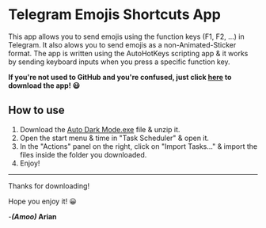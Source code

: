 # Telegram Emojis Shortcuts App

This app allows you to send emojis using the function keys (F1, F2, ...) in Telegram. It also alows you to send emojis as a non-Animated-Sticker format. The app is written using the AutoHotKeys scripting app & it works by sending keyboard inputs when you press a specific function key. 

**If you're not used to GitHub and you're confused, just click [here](https://github.com/ariannavabi/WindowsUtilities/blob/main/Telegram%20Emojis%20Shortcuts/Version%201.2/Telegram%20Emojis%20Shortcut%20V1.2.exe) to download the app! 😃**

## How to use  
  1. Download the [Auto Dark Mode.exe](https://github.com/ariannavabi/WindowsUtilities/blob/main/Telegram%20Emojis%20Shortcuts/Version%201.2/Telegram%20Emojis%20Shortcut%20V1.2.exe) file & unzip it.
  2. Open the start menu & time in "Task Scheduler" & open it.
  3. In the "Actions" panel on the right, click on "Import Tasks..." & import the files inside the folder you downloaded.
  4. Enjoy!

---

Thanks for downloading!


Hope you enjoy it! 😀
 
 
 -**_(Amoo)_ Arian**
